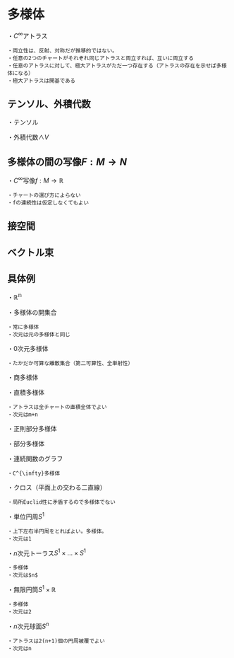 # 多様体

・$C^{\infty}$アトラス

    ・両立性は、反射、対称だが推移的ではない。
    ・任意の2つのチャートがそれぞれ同じアトラスと両立すれば、互いに両立する
    ・任意のアトラスに対して、極大アトラスがただ一つ存在する（アトラスの存在を示せば多様体になる）
    ・極大アトラスは開基である

## テンソル、外積代数

・テンソル

・外積代数$\wedge V$

## 多様体の間の写像$F:M\to N$

・$C^{\infty}$写像$f:M\to\mathbb{R}$

    ・チャートの選び方によらない
    ・fの連続性は仮定しなくてもよい

## 接空間

## ベクトル束

## 具体例

・$\mathbb{R^n}$

・多様体の開集合

    ・常に多様体
    ・次元は元の多様体と同じ

・$0$次元多様体

    ・たかだか可算な離散集合（第二可算性、全単射性）

・商多様体

・直積多様体

    ・アトラスは全チャートの直積全体でよい
    ・次元はm+n

・正則部分多様体

・部分多様体

・連続関数のグラフ

    ・C^{\infty}多様体

・クロス（平面上の交わる二直線）

    ・局所Euclid性に矛盾するので多様体でない

・単位円周$S^1$

    ・上下左右半円周をとればよい。多様体。
    ・次元は1

・$n$次元トーラス$S^1\times...\times S^1$

    ・多様体
    ・次元は$n$

・無限円筒$S^1\times \mathbb{R}$

    ・多様体
    ・次元は2

・$n$次元球面$S^n$

    ・アトラスは2(n+1)個の円周被覆でよい
    ・次元はn